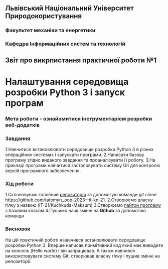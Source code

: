 ## Львівський Національний Університет Природокористування 
### Факультет механіки та енергетики 
### Кафедра Інформаційних систем та технологій 

## Звіт про викрпистання практичної роботи №1
# Налаштування середовища розробки Python 3 і запуск програм

### Мета роботи - ознайомитися інструментарієм розробки веб-додатків

### Завдання
1.Навчитися встановлювати середовище розробки Python 3 в різних операційних системах і запускати програми.
2.Написати базову програму згідно виданого завдання та проаналізувати її роботу.
3.На прикладі програми навчитися застосовувати систему Git для контролю версій програмного забезпечення. 

### Хід роботи
1.Склоновуємо головний [репозиторій](https://github.com/tatomyr/_oop-2023--it-kn-21) за допомогую команди git clone https://github.com/tatomyr/_oop-2023--it-kn-21.
2.Створюємо власну гілку з назвою (IT-21/Kuchkuda-Maksum)
3.Створюємо [пайтон програму](lab-1) з базовим класом 
4.Пушимо наші змінні на **Github** за допомогою команди 

### Висновок 
На цій практичній роботі я навчився встановлювати середовище розробки Python 3. Вперше написав примітивний код який має виводити на консоль (Hello world) і він запрацював. А також навчився використовувати систему Git, створював власну гілку і пушив змінні на репозиторії.

